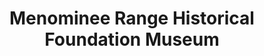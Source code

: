 ---
layout: repo
title: "Menominee Range Historical Foundation Museum"
id: 4058
permalink: repos/4058/
---